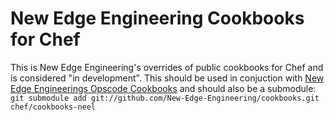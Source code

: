 # New Edge Engineering Cookbooks for Chef #
This is New Edge Engineering's overrides of public cookbooks for Chef and is considered "in development".
This should be used in conjuction with [New Edge Engineerings Opscode Cookbooks](https://github.com/New-Edge-Engineering/cookbooks-opscode) and should also be a submodule:
`git submodule add git://github.com/New-Edge-Engineering/cookbooks.git chef/cookbooks-neel`